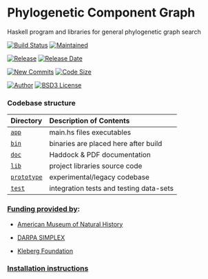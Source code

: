 # Phylogenetic Component Graph

Haskell program and libraries for general phylogenetic graph search

[![Build Status][   travis-img]][   travis-ref]
[![Maintained  ][ maintain-img]][ maintain-ref]

[![Release     ][  release-img]][latest-release]
[![Release Date][ tag-date-img]][latest-release]

[![New Commits ][  commits-img]][  commits-ref]
[![Code Size   ][code-size-img]][code-size-ref]

[![Author      ][   author-img]][   author-ref]
[![BSD3 License][  license-img]][  license-ref]

### Codebase structure

| Directory         | Description of Contents
|:----------------- |:--------------------------------------- |
| [`app`      ][d0] | main.hs files executables               |
| [`bin`      ][d1] | binaries are placed here after build    |
| [`doc`      ][d2] | Haddock & PDF documentation             |
| [`lib`      ][d3] | project libraries source code           |
| [`prototype`][d4] | experimental/legacy codebase            |
| [`test`     ][d5] | integration tests and testing data-sets |

### [Funding provided by][f0]:

  * [American Museum of Natural History][f1]

  * [DARPA SIMPLEX][f2]

  * [Kleberg Foundation][f3]


### [Installation instructions][install]


[d0]: https://github.com/amnh/PCG/tree/master/app
[d1]: https://github.com/amnh/PCG/tree/master/bin
[d2]: https://github.com/amnh/PCG/tree/master/doc
[d3]: https://github.com/amnh/PCG/tree/master/lib
[d4]: https://github.com/amnh/PCG/tree/master/prototype
[d5]: https://github.com/amnh/PCG/tree/master/test

[f0]: https://github.com/amnh/PCG/blob/master/FUNDING.md
[f1]: https://www.amnh.org/our-research/computational-sciences
[f2]: https://www.darpa.mil/program/simplifying-complexity-in-scientific-discovery
[f3]: http://www.klebergfoundation.org/

[latest-release]: https://github.com/amnh/PCG/releases/latest
[install]: https://github.com/amnh/PCG/blob/master/doc/tutorials/Installation.md

[   author-img]: https://img.shields.io/badge/author-Ward%20Wheeler-blue.svg?color=134EA2
[   author-ref]: https://www.amnh.org/research/staff-directory/ward-wheeler
[  license-img]: https://img.shields.io/badge/license-BSD3-blue.svg?color=134EA2
[  license-ref]: https://github.com/amnh/PCG/blob/master/LICENSE
[   travis-img]: https://travis-ci.org/amnh/PCG.svg?branch=master
[   travis-ref]: https://travis-ci.org/amnh/PCG
[code-size-img]: https://img.shields.io/github/languages/code-size/amnh/PCG.svg?style=popout&color=yellowgreen
[code-size-ref]: https://github.com/amnh/PCG/archive/master.zip
[  commits-img]: https://img.shields.io/github/commits-since/amnh/PCG/0.2.0.svg?style=popout&color=yellowgreen
[  commits-ref]: https://github.com/amnh/PCG/commits/master
[  release-img]: https://img.shields.io/github/release-pre/amnh/PCG.svg?style=popout&color=orange
[ tag-date-img]: https://img.shields.io/github/release-date-pre/amnh/PCG.svg?style=popout&color=orange

[ maintain-img]: https://img.shields.io/maintenance/yes/2020.svg?style=popout
[ maintain-ref]: https://github.com/amnh/PCG/graphs/contributors
